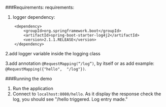###Requirements:
requirements:
1. logger dependency:
```$xslt
	<dependency>
		<groupId>org.springframework.boot</groupId>
		<artifactId>spring-boot-starter-log4j2</artifactId>
		<version>2.1.1.RELEASE</version>
	</dependency>
```
2.add logger variable inside the logging class 

3.add annotation `@RequestMapping(“/log”)`, by itself or as add example: `@RequestMapping({"hello", 
"/log"})`.

###Running the demo
1. Run the application
2. Connect to `localhost:8080/hello`.  As it display the response check the log, you should see "/hello triggered. Log entry made."